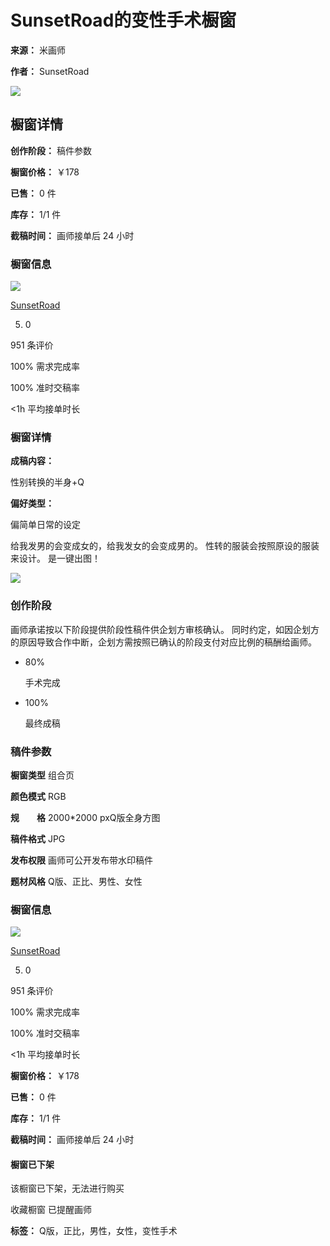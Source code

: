 # SunsetRoad的变性手术橱窗

**来源：** 米画师

**作者：** SunsetRoad

![](https://image-assets.mihuashi.com/permanent/544856|-2023/10/22/20/FiFkWM9n83wgBsCLx5bYVFhJPPmi.jpg!mobile.square.large)

## 橱窗详情

**创作阶段：** 稿件参数

**橱窗价格：** ￥178

**已售：** 0 件

**库存：** 1/1 件

**截稿时间：** 画师接单后 24 小时

### 橱窗信息

[![](https://image-assets.mihuashi.com/permanent/544856|-2025/03/01/22/Fk6IGjQdfpiFYxoNMZ83aQPqZe6E_2447.jpg!avatar.normal)](/profiles/544856?role=painter)

[SunsetRoad](/profiles/544856?role=painter)

5.  0

951 条评价

100% 需求完成率

100% 准时交稿率

<1h 平均接单时长

### 橱窗详情

**成稿内容：**

性别转换的半身+Q

**偏好类型：**

偏简单日常的设定

给我发男的会变成女的，给我发女的会变成男的。 性转的服装会按照原设的服装来设计。 是一键出图！

![](https://image-assets.mihuashi.com/permanent/544856|-2023/10/22/13/FogfhXaBuWMcCAC7bZqT8i25xOhS.png!artwork.detail)

### 创作阶段

画师承诺按以下阶段提供阶段性稿件供企划方审核确认。 同时约定，如因企划方的原因导致合作中断，企划方需按照已确认的阶段支付对应比例的稿酬给画师。

*   80%

    手术完成
*   100%

    最终成稿

### 稿件参数

**橱窗类型** 组合页

**颜色模式** RGB

**规　　格** 2000\*2000 pxQ版全身方图

**稿件格式** JPG

**发布权限** 画师可公开发布带水印稿件

**题材风格** Q版、正比、男性、女性

### 橱窗信息

[![](https://image-assets.mihuashi.com/permanent/544856|-2025/03/01/22/Fk6IGjQdfpiFYxoNMZ83aQPqZe6E_2447.jpg!avatar.normal)](/profiles/544856?role=painter)

[SunsetRoad](/profiles/544856?role=painter)

5.  0

951 条评价

100% 需求完成率

100% 准时交稿率

<1h 平均接单时长

**橱窗价格：** ￥178

**已售：** 0 件

**库存：** 1/1 件

**截稿时间：** 画师接单后 24 小时

#### 橱窗已下架

该橱窗已下架，无法进行购买

收藏橱窗 已提醒画师

**标签：** Q版，正比，男性，女性，变性手术
